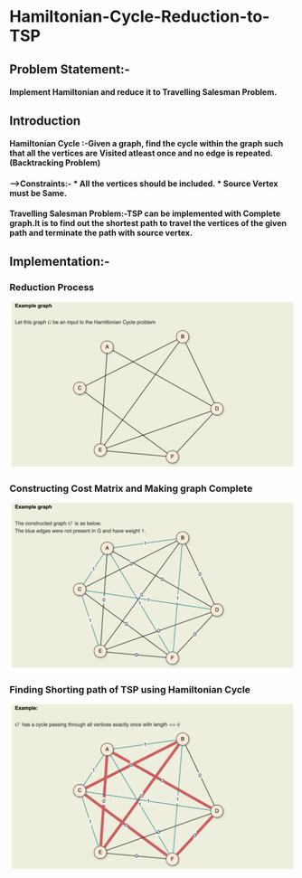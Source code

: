 # Hamiltonian-Cycle-Reduction-to-TSP

## Problem Statement:-
#### Implement Hamiltonian and reduce it to Travelling Salesman Problem. 
## Introduction
   #### Hamiltonian Cycle :-Given a graph, find the cycle within the graph such that all the vertices are Visited atleast once and no edge is repeated.(Backtracking Problem)
   #### -->Constraints:- * All the vertices should be included.  * Source Vertex must be Same.
   
   #### Travelling Salesman Problem:-TSP can be implemented with Complete graph.It is to find out the shortest path to travel the vertices of the given path and terminate the path with source vertex. 
                        
## Implementation:-
   ### Reduction Process
   
<img src="./Screenshot 2019-10-19 at 4.22.57 PM.png"></img>

### Constructing Cost Matrix and Making graph Complete

<img src="./Screenshot 2019-10-19 at 4.34.24 PM.png"></img>

### Finding Shorting path of TSP using Hamiltonian Cycle

<img src="./Screenshot 2019-10-19 at 4.45.51 PM.png"></img>
